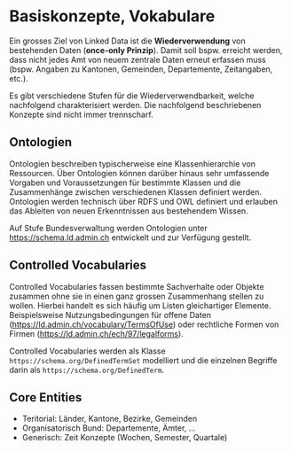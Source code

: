 # Basiskonzepte, Vokabulare
Ein grosses Ziel von Linked Data ist die **Wiederverwendung** von bestehenden Daten (**once-only Prinzip**). Damit soll bspw. erreicht werden, dass nicht jedes Amt von neuem zentrale Daten erneut erfassen muss (bspw. Angaben zu Kantonen, Gemeinden, Departemente, Zeitangaben, etc.).

Es gibt verschiedene Stufen für die Wiederverwendbarkeit, welche nachfolgend charakterisiert werden. Die nachfolgend beschriebenen Konzepte sind nicht immer trennscharf.

## Ontologien
Ontologien beschreiben typischerweise eine Klassenhierarchie von Ressourcen. Über Ontologien können darüber hinaus sehr umfassende Vorgaben und Voraussetzungen für bestimmte Klassen und die Zusammenhänge zwischen verschiedenen Klassen definiert werden. Ontologien werden technisch über RDFS und OWL definiert und erlauben das Ableiten von neuen Erkenntnissen aus bestehendem Wissen.

Auf Stufe Bundesverwaltung werden Ontologien unter https://schema.ld.admin.ch entwickelt und zur Verfügung gestellt.

## Controlled Vocabularies
Controlled Vocabularies fassen bestimmte Sachverhalte oder Objekte zusammen ohne sie in einen ganz grossen Zusammenhang stellen zu wollen. Hierbei handelt es sich häufig um Listen gleichartiger Elemente. Beispielsweise Nutzungsbedingungen für offene Daten (https://ld.admin.ch/vocabulary/TermsOfUse) oder rechtliche Formen von Firmen (https://ld.admin.ch/ech/97/legalforms).

Controlled Vocabularies werden als Klasse `https://schema.org/DefinedTermSet` modelliert und die einzelnen Begriffe darin als `https://schema.org/DefinedTerm`.


## Core Entities





* Teritorial: Länder, Kantone, Bezirke, Gemeinden
* Organisatorisch Bund: Departemente, Ämter, ...
* Generisch: Zeit Konzepte (Wochen, Semester, Quartale)
